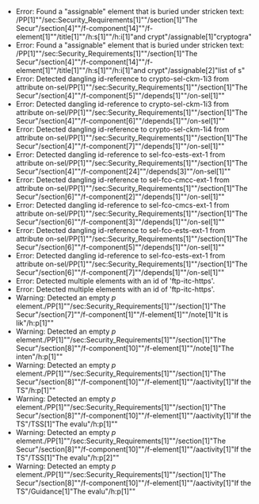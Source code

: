 * Error: Found a "assignable" element that is buried under stricken text:
        /PP[1]""/sec:Security_Requirements[1]""/section[1]"The Secur"/section[4]""/f-component[14]""/f-element[1]""/title[1]""/h:s[1]""/h:i[1]"and crypt"/assignable[1]"cryptogra"
* Error: Found a "assignable" element that is buried under stricken text:
        /PP[1]""/sec:Security_Requirements[1]""/section[1]"The Secur"/section[4]""/f-component[14]""/f-element[1]""/title[1]""/h:s[1]""/h:i[1]"and crypt"/assignable[2]"list of s"
* Error: Detected dangling id-reference to crypto-sel-ckm-1i3 from attribute
        on-sel/PP[1]""/sec:Security_Requirements[1]""/section[1]"The Secur"/section[4]""/f-component[5]""/depends[1]""/on-sel[1]""
* Error: Detected dangling id-reference to crypto-sel-ckm-1i3 from attribute
        on-sel/PP[1]""/sec:Security_Requirements[1]""/section[1]"The Secur"/section[4]""/f-component[6]""/depends[1]""/on-sel[1]""
* Error: Detected dangling id-reference to crypto-sel-ckm-1i4 from attribute
        on-sel/PP[1]""/sec:Security_Requirements[1]""/section[1]"The Secur"/section[4]""/f-component[7]""/depends[1]""/on-sel[1]""
* Error: Detected dangling id-reference to sel-fco-ests-ext-1 from attribute
        on-sel/PP[1]""/sec:Security_Requirements[1]""/section[1]"The Secur"/section[4]""/f-component[24]""/depends[3]""/on-sel[1]""
* Error: Detected dangling id-reference to sel-fco-cmcc-ext-1 from attribute
        on-sel/PP[1]""/sec:Security_Requirements[1]""/section[1]"The Secur"/section[6]""/f-component[2]""/depends[1]""/on-sel[1]""
* Error: Detected dangling id-reference to sel-fco-cmcs-ext-1 from attribute
        on-sel/PP[1]""/sec:Security_Requirements[1]""/section[1]"The Secur"/section[6]""/f-component[3]""/depends[1]""/on-sel[1]""
* Error: Detected dangling id-reference to sel-fco-ests-ext-1 from attribute
        on-sel/PP[1]""/sec:Security_Requirements[1]""/section[1]"The Secur"/section[6]""/f-component[5]""/depends[1]""/on-sel[1]""
* Error: Detected dangling id-reference to sel-fco-ests-ext-1 from attribute
        on-sel/PP[1]""/sec:Security_Requirements[1]""/section[1]"The Secur"/section[6]""/f-component[7]""/depends[1]""/on-sel[1]""
* Error: Detected multiple elements with an id of 'ftp-itc-https'.
* Error: Detected multiple elements with an id of 'ftp-itc-https'.
* Warning: Detected an empty _p_ element./PP[1]""/sec:Security_Requirements[1]""/section[1]"The Secur"/section[7]""/f-component[1]""/f-element[1]""/note[1]"It is lik"/h:p[1]""
* Warning: Detected an empty _p_ element./PP[1]""/sec:Security_Requirements[1]""/section[1]"The Secur"/section[8]""/f-component[10]""/f-element[1]""/note[1]"The inten"/h:p[1]""
* Warning: Detected an empty _p_ element./PP[1]""/sec:Security_Requirements[1]""/section[1]"The Secur"/section[8]""/f-component[10]""/f-element[1]""/aactivity[1]"If the TS"/h:p[1]""
* Warning: Detected an empty _p_ element./PP[1]""/sec:Security_Requirements[1]""/section[1]"The Secur"/section[8]""/f-component[10]""/f-element[1]""/aactivity[1]"If the TS"/TSS[1]"The evalu"/h:p[1]""
* Warning: Detected an empty _p_ element./PP[1]""/sec:Security_Requirements[1]""/section[1]"The Secur"/section[8]""/f-component[10]""/f-element[1]""/aactivity[1]"If the TS"/TSS[1]"The evalu"/h:p[2]""
* Warning: Detected an empty _p_ element./PP[1]""/sec:Security_Requirements[1]""/section[1]"The Secur"/section[8]""/f-component[10]""/f-element[1]""/aactivity[1]"If the TS"/Guidance[1]"The evalu"/h:p[1]""
